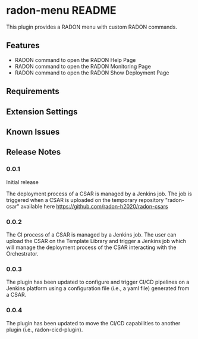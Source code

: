 # radon-menu README

This plugin provides a RADON menu with custom RADON commands.

## Features

- RADON command to open the RADON Help Page
- RADON command to open the RADON Monitoring Page
- RADON command to open the RADON Show Deployment Page 

## Requirements


## Extension Settings


## Known Issues


## Release Notes

### 0.0.1

Initial release

The deployment process of a CSAR is managed by a Jenkins job. The job is triggered when a CSAR is uploaded on the temporary repository "radon-csar" available here https://github.com/radon-h2020/radon-csars

### 0.0.2

The CI process of a CSAR is managed by a Jenkins job. The user can upload the CSAR on the Template Library and trigger a Jenkins job which will manage the deployment process of the CSAR interacting with the Orchestrator.

### 0.0.3

The plugin has been updated to configure and trigger CI/CD pipelines on a Jenkins platform using a configuration file (i.e., a yaml file) generated from a CSAR.

### 0.0.4

The plugin has been updated to move the CI/CD capabilities to another plugin (i.e., radon-cicd-plugin).

